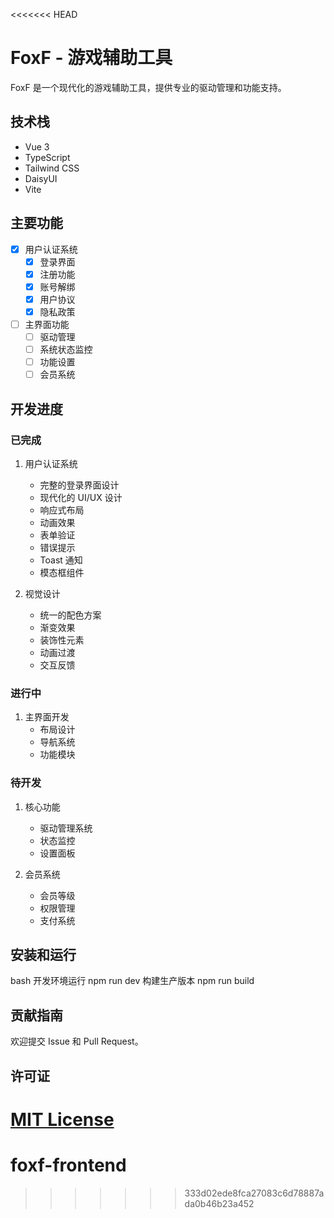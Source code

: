 <<<<<<< HEAD
# FoxF - 游戏辅助工具

FoxF 是一个现代化的游戏辅助工具，提供专业的驱动管理和功能支持。

## 技术栈

- Vue 3
- TypeScript
- Tailwind CSS
- DaisyUI
- Vite

## 主要功能

- [x] 用户认证系统
  - [x] 登录界面
  - [x] 注册功能
  - [x] 账号解绑
  - [x] 用户协议
  - [x] 隐私政策

- [ ] 主界面功能
  - [ ] 驱动管理
  - [ ] 系统状态监控
  - [ ] 功能设置
  - [ ] 会员系统

## 开发进度

### 已完成

1. 用户认证系统
   - 完整的登录界面设计
   - 现代化的 UI/UX 设计
   - 响应式布局
   - 动画效果
   - 表单验证
   - 错误提示
   - Toast 通知
   - 模态框组件

2. 视觉设计
   - 统一的配色方案
   - 渐变效果
   - 装饰性元素
   - 动画过渡
   - 交互反馈

### 进行中

1. 主界面开发
   - 布局设计
   - 导航系统
   - 功能模块

### 待开发

1. 核心功能
   - 驱动管理系统
   - 状态监控
   - 设置面板

2. 会员系统
   - 会员等级
   - 权限管理
   - 支付系统

## 安装和运行
bash
开发环境运行
npm run dev
构建生产版本
npm run build

## 贡献指南

欢迎提交 Issue 和 Pull Request。

## 许可证

[MIT License](LICENSE)
=======
# foxf-frontend
>>>>>>> 333d02ede8fca27083c6d78887ada0b46b23a452
